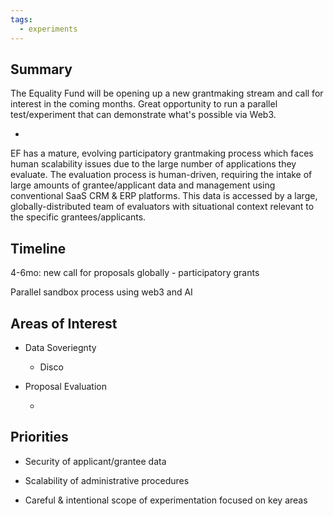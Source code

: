 ```yaml
---
tags:
  - experiments
---
```


## Summary

The Equality Fund will be opening up a new grantmaking stream and call for interest in the coming months. Great opportunity to run a parallel test/experiment that can demonstrate what's possible via Web3.

-

EF has a mature, evolving participatory grantmaking process which faces human scalability issues due to the large number of applications they evaluate. The evaluation process is human-driven, requiring the intake of large amounts of grantee/applicant data and management using conventional SaaS CRM & ERP platforms. This data is accessed by a large, globally-distributed team of evaluators with situational context relevant to the specific grantees/applicants.

## Timeline

4-6mo: new call for proposals globally - participatory grants

Parallel sandbox process using web3 and AI

## Areas of Interest

- Data Soveriegnty

  - Disco

- Proposal Evaluation

  - 

## Priorities

- Security of applicant/grantee data

- Scalability of administrative procedures

- Careful & intentional scope of experimentation focused on key areas